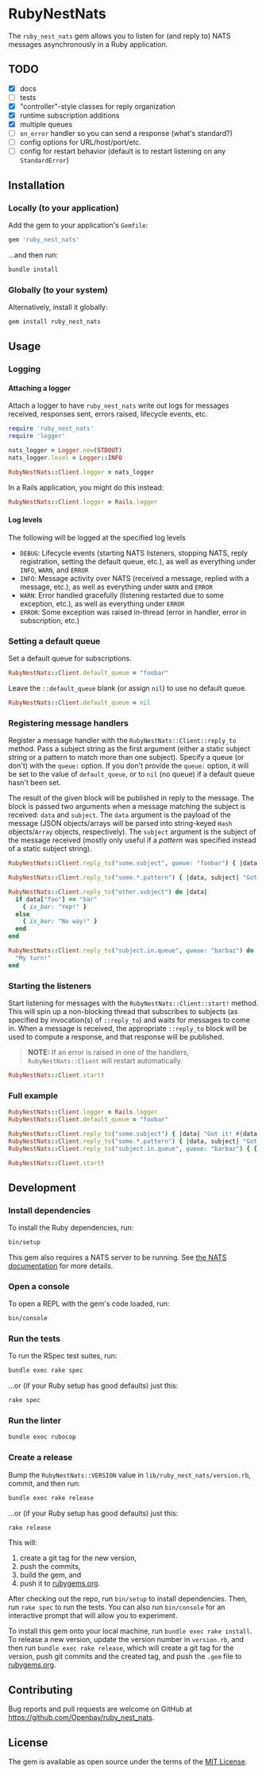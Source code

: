 # RubyNestNats

The `ruby_nest_nats` gem allows you to listen for (and reply to) NATS messages asynchronously in a Ruby application.

## TODO

- [x] docs
- [ ] tests
- [x] "controller"-style classes for reply organization
- [x] runtime subscription additions
- [x] multiple queues
- [ ] `on_error` handler so you can send a response (what's standard?)
- [ ] config options for URL/host/port/etc.
- [ ] config for restart behavior (default is to restart listening on any `StandardError`)

## Installation

### Locally (to your application)

Add the gem to your application's `Gemfile`:

```ruby
gem 'ruby_nest_nats'
```

...and then run:

```bash
bundle install
```

### Globally (to your system)

Alternatively, install it globally:

```bash
gem install ruby_nest_nats
```

## Usage

### Logging

#### Attaching a logger

Attach a logger to have `ruby_nest_nats` write out logs for messages received, responses sent, errors raised, lifecycle events, etc.

```rb
require 'ruby_nest_nats'
require 'logger'

nats_logger = Logger.new(STDOUT)
nats_logger.level = Logger::INFO

RubyNestNats::Client.logger = nats_logger
```

In a Rails application, you might do this instead:

```rb
RubyNestNats::Client.logger = Rails.logger
```

#### Log levels

The following will be logged at the specified log levels

- `DEBUG`: Lifecycle events (starting NATS listeners, stopping NATS, reply registration, setting the default queue, etc.), as well as everything under `INFO`, `WARN`, and `ERROR`
- `INFO`: Message activity over NATS (received a message, replied with a message, etc.), as well as everything under `WARN` and `ERROR`
- `WARN`: Error handled gracefully (listening restarted due to some exception, etc.), as well as everything under `ERROR`
- `ERROR`: Some exception was raised in-thread (error in handler, error in subscription, etc.)

### Setting a default queue

Set a default queue for subscriptions.

```rb
RubyNestNats::Client.default_queue = "foobar"
```

Leave the `::default_queue` blank (or assign `nil`) to use no default queue.

```rb
RubyNestNats::Client.default_queue = nil
```

### Registering message handlers

Register a message handler with the `RubyNestNats::Client::reply_to` method. Pass a subject string as the first argument (either a static subject string or a pattern to match more than one subject). Specify a queue (or don't) with the `queue:` option. If you don't provide the `queue:` option, it will be set to the value of `default_queue`, or to `nil` (no queue) if a default queue hasn't been set.

The result of the given block will be published in reply to the message. The block is passed two arguments when a message matching the subject is received: `data` and `subject`. The `data` argument is the payload of the message (JSON objects/arrays will be parsed into string-keyed `Hash` objects/`Array` objects, respectively). The `subject` argument is the subject of the message received (mostly only useful if a _pattern_ was specified instead of a static subject string).

```rb
RubyNestNats::Client.reply_to("some.subject", queue: "foobar") { |data| "Got it! #{data.inspect}" }

RubyNestNats::Client.reply_to("some.*.pattern") { |data, subject| "Got #{data} on #{subject}" }

RubyNestNats::Client.reply_to("other.subject") do |data|
  if data["foo"] == "bar"
    { is_bar: "Yep!" }
  else
    { is_bar: "No way!" }
  end
end

RubyNestNats::Client.reply_to("subject.in.queue", queue: "barbaz") do
  "My turn!"
end
```

### Starting the listeners

Start listening for messages with the `RubyNestNats::Client::start!` method. This will spin up a non-blocking thread that subscribes to subjects (as specified by invocation(s) of `::reply_to`) and waits for messages to come in. When a message is received, the appropriate `::reply_to` block will be used to compute a response, and that response will be published.

> **NOTE:** If an error is raised in one of the handlers, `RubyNestNats::Client` will restart automatically.

```rb
RubyNestNats::Client.start!
```

### Full example

```rb
RubyNestNats::Client.logger = Rails.logger
RubyNestNats::Client.default_queue = "foobar"

RubyNestNats::Client.reply_to("some.subject") { |data| "Got it! #{data.inspect}" }
RubyNestNats::Client.reply_to("some.*.pattern") { |data, subject| "Got #{data} on #{subject}" }
RubyNestNats::Client.reply_to("subject.in.queue", queue: "barbaz") { { msg: "My turn!", turn: 5 } }

RubyNestNats::Client.start!
```

## Development

### Install dependencies

To install the Ruby dependencies, run:

```bash
bin/setup
```

This gem also requires a NATS server to be running. See [the NATS documentation](https://docs.nats.io/nats-server/installation) for more details.
<!-- sudo docker run -p 4222:4222 -p 8222:8222 -p 6222:6222 -ti nats:latest -->
<!-- nats-tail -s nats://localhost:4222 ">" -->
<!-- curl --data '{"name":"Keegan"}' --header 'Content-Type: application/json' http://localhost:3000/hello -->

### Open a console

To open a REPL with the gem's code loaded, run:

```bash
bin/console
```

### Run the tests

To run the RSpec test suites, run:

```bash
bundle exec rake spec
```

...or (if your Ruby setup has good defaults) just this:

```bash
rake spec
```

### Run the linter

```bash
bundle exec rubocop
```

### Create a release

Bump the `RubyNestNats::VERSION` value in `lib/ruby_nest_nats/version.rb`, commit, and then run:

```bash
bundle exec rake release
```

...or (if your Ruby setup has good defaults) just this:

```bash
rake release
```

This will:

1. create a git tag for the new version,
1. push the commits,
1. build the gem, and
1. push it to [rubygems.org](https://rubygems.org/gems/ruby_nest_nats).

After checking out the repo, run `bin/setup` to install dependencies. Then, run `rake spec` to run the tests. You can also run `bin/console` for an interactive prompt that will allow you to experiment.

To install this gem onto your local machine, run `bundle exec rake install`. To release a new version, update the version number in `version.rb`, and then run `bundle exec rake release`, which will create a git tag for the version, push git commits and the created tag, and push the `.gem` file to [rubygems.org](https://rubygems.org).

## Contributing

Bug reports and pull requests are welcome on GitHub at https://github.com/Openbay/ruby_nest_nats.

## License

The gem is available as open source under the terms of the [MIT License](https://opensource.org/licenses/MIT).
